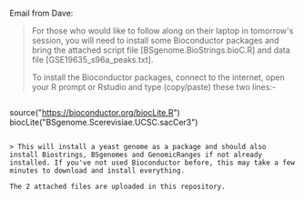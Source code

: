 Email from Dave:

> For those who would like to follow along on their laptop in tomorrow's session, you will need to install some Bioconductor packages and bring the attached script file [BSgenome.BioStrings.bioC.R] and data file [GSE19635_s96a_peaks.txt].
>
> To install the Bioconductor packages, connect to the internet, open your R prompt or Rstudio and type (copy/paste) these two lines:-
>

> ```
source("https://bioconductor.org/biocLite.R")
biocLite("BSgenome.Scerevisiae.UCSC.sacCer3")    
```

> This will install a yeast genome as a package and should also install Biostrings, BSgenomes and GenomicRanges if not already installed. If you've not used Bioconductor before, this may take a few minutes to download and install everything.

The 2 attached files are uploaded in this repository.
